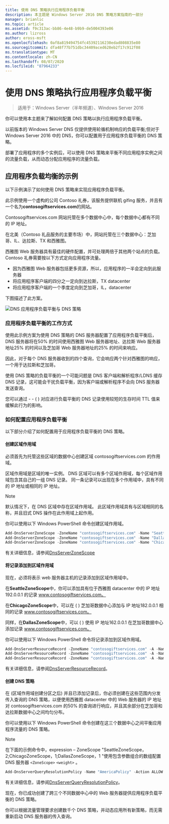 ```yaml
---
title: 使用 DNS 策略执行应用程序负载平衡
description: 本主题是 Windows Server 2016 DNS 策略方案指南的一部分
manager: brianlic
ms.topic: article
ms.assetid: f9c313ac-bb86-4e48-b9b9-de5004393e06
ms.author: lizross
author: eross-msft
ms.openlocfilehash: 0af8a819494754fc45392116230edad808835e80
ms.sourcegitcommit: dfa48f77b751dbc34409aced628eb2f17c912f08
ms.translationtype: MT
ms.contentlocale: zh-CN
ms.lasthandoff: 08/07/2020
ms.locfileid: "87964233"
---
```

# <a name="use-dns-policy-for-application-load-balancing"></a>使用 DNS 策略执行应用程序负载平衡

>适用于：Windows Server（半年频道）、Windows Server 2016

你可以使用本主题来了解如何配置 DNS 策略以执行应用程序负载平衡。

以前版本的 Windows Server DNS 仅提供使用轮循机制响应的负载平衡;但对于 Windows Server 2016 中的 DNS，你可以配置用于应用程序负载平衡的 DNS 策略。

部署了应用程序的多个实例后，可以使用 DNS 策略来平衡不同应用程序实例之间的流量负载，从而动态分配应用程序的流量负载。

## <a name="example-of-application-load-balancing"></a>应用程序负载均衡的示例

以下示例演示了如何使用 DNS 策略来实现应用程序负载平衡。

此示例使用一个虚构的公司 Contoso 礼券，该服务提供联机 gifing 服务，并且有一个名为**contosogiftservices.com**的网站。

Contosogiftservices.com 网站托管在多个数据中心中，每个数据中心都有不同的 IP 地址。

在北美（Contoso 礼品服务的主要市场）中，网站托管在三个数据中心：芝加哥、IL、达拉斯、TX 和西雅图。

西雅图 Web 服务器具有最佳的硬件配置，并可处理两倍于其他两个站点的负载。 Contoso 礼券需要按以下方式定向应用程序流量。

- 因为西雅图 Web 服务器包括更多资源，所以，应用程序的一半会定向到此服务器
- 将应用程序客户端的四分之一定向到达拉斯，TX datacenter
- 将应用程序客户端的一个季度定向到芝加哥，IL，datacenter

下图描述了此方案。

![DNS 应用程序负载平衡与 DNS 策略](../../media/Dns-App-Lb/dns-app-lb.jpg)


### <a name="how-application-load-balancing-works"></a>应用程序负载平衡的工作方式

使用此示例方案为使用 DNS 策略的 DNS 服务器配置了应用程序负载平衡后，DNS 服务器将在50% 的时间使用西雅图 Web 服务器地址、达拉斯 Web 服务器地址25% 的时间以及芝加哥 Web 服务器地址的25% 的时间来响应。

因此，对于每个 DNS 服务器收到的四个查询，它会响应两个针对西雅图的响应，一个用于达拉斯和芝加哥。

使用 DNS 策略的负载平衡的一个可能问题是 DNS 客户端和解析程序/LDNS 缓存 DNS 记录，这可能会干扰负载平衡，因为客户端或解析程序不会向 DNS 服务器发送查询。

您可以通过 \- \- \( \) 对应进行负载平衡的 DNS 记录使用较短的生存时间 TTL 值来缓解此行为的影响。

### <a name="how-to-configure-application-load-balancing"></a>如何配置应用程序负载平衡

以下部分介绍了如何配置用于应用程序负载平衡的 DNS 策略。

#### <a name="create-the-zone-scopes"></a>创建区域作用域

必须首先为托管这些区域的数据中心创建区域 contosogiftservices.com 的作用域。

区域作用域是区域的唯一实例。 DNS 区域可以有多个区域作用域，每个区域作用域包含其自己的一组 DNS 记录。 同一条记录可以出现在多个作用域中，具有不同的 IP 地址或相同的 IP 地址。

>[!NOTE]
>默认情况下，在 DNS 区域中存在区域作用域。 此区域作用域具有与区域相同的名称，并且旧式 DNS 操作在此作用域上起作用。

你可以使用以下 Windows PowerShell 命令创建区域作用域。

```powershell
Add-DnsServerZoneScope -ZoneName "contosogiftservices.com" -Name "SeattleZoneScope"
Add-DnsServerZoneScope -ZoneName "contosogiftservices.com" -Name "DallasZoneScope"
Add-DnsServerZoneScope -ZoneName "contosogiftservices.com" -Name "ChicagoZoneScope"
```

有关详细信息，请参阅[DnsServerZoneScope](https://docs.microsoft.com/powershell/module/dnsserver/add-dnsserverzonescope?view=win10-ps)

#### <a name="add-records-to-the-zone-scopes"></a><a name="bkmk_records"></a>将记录添加到区域作用域

现在，必须将表示 web 服务器主机的记录添加到区域作用域中。

在**SeattleZoneScope**中，你可以添加具有位于西雅图 datacenter 中的 IP 地址192.0.0.1 的记录 www.contosogiftservices.com。

在**ChicagoZoneScope**中，可以在 \( \) 芝加哥数据中心添加与 IP 地址182.0.0.1 相同的记录 www.contosogiftservices.com。

同样，在**DallasZoneScope**中，可以 \( \) 使用 IP 地址162.0.0.1 在芝加哥数据中心添加记录 www.contosogiftservices.com。

你可以使用以下 Windows PowerShell 命令将记录添加到区域作用域。

```powershell
Add-DnsServerResourceRecord -ZoneName "contosogiftservices.com" -A -Name "www" -IPv4Address "192.0.0.1" -ZoneScope "SeattleZoneScope"
Add-DnsServerResourceRecord -ZoneName "contosogiftservices.com" -A -Name "www" -IPv4Address "182.0.0.1" -ZoneScope "ChicagoZoneScope"
Add-DnsServerResourceRecord -ZoneName "contosogiftservices.com" -A -Name "www" -IPv4Address "162.0.0.1" -ZoneScope "DallasZoneScope"
```

有关详细信息，请参阅[DnsServerResourceRecord](https://docs.microsoft.com/powershell/module/dnsserver/add-dnsserverresourcerecord?view=win10-ps)。

#### <a name="create-the-dns-policies"></a><a name="bkmk_policies"></a>创建 DNS 策略

在 (区域作用域创建分区之后) 并且已添加记录后，你必须创建在这些范围内分发传入查询的 DNS 策略，以便使用西雅图 datacenter 中的 Web 服务器的 IP 地址对 contosogiftservices.com 的50% 的查询进行响应，并且其余部分在芝加哥和达拉斯数据中心之间均匀分布。

你可以使用以下 Windows PowerShell 命令创建在这三个数据中心之间平衡应用程序流量的 DNS 策略。

>[!NOTE]
>在下面的示例命令中，expression – ZoneScope "SeattleZoneScope，2;ChicagoZoneScope，1;DallasZoneScope，1 "使用包含参数组合的数组配置 DNS 服务器 `<ZoneScope>` `<weight>` 。

```powershell
Add-DnsServerQueryResolutionPolicy -Name "AmericaPolicy" -Action ALLOW -ZoneScope "SeattleZoneScope,2;ChicagoZoneScope,1;DallasZoneScope,1" -ZoneName "contosogiftservices.com"
```

有关详细信息，请参阅[DnsServerQueryResolutionPolicy](https://docs.microsoft.com/powershell/module/dnsserver/add-dnsserverqueryresolutionpolicy?view=win10-ps)。

现在，你已成功创建了跨三个不同数据中心中的 Web 服务器提供应用程序负载平衡的 DNS 策略。

你可以根据流量管理要求创建数千个 DNS 策略，并动态应用所有新策略，而无需重新启动 DNS 服务器的传入查询。
